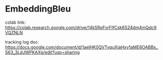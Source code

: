 # EmbeddingBleu
colab link: https://colab.research.google.com/drive/14k5RqFvrFIfCsk6S24dm4mQdc9VQZNLN

tracking log doc: https://docs.google.com/document/d/1aelHK0QVTyquXjaHxy1aME6OABBx_S63_3LdJWPKAXg/edit?usp=sharing

